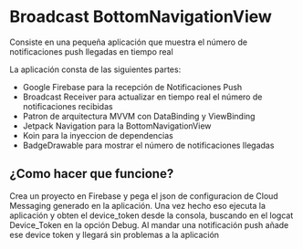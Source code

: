 # Broadcast BottomNavigationView

Consiste en una pequeña aplicación que muestra el número de notificaciones push llegadas en tiempo real

La aplicación consta de las siguientes partes:
- Google Firebase para la recepción de Notificaciones Push
- Broadcast Receiver para actualizar en tiempo real el número de notificaciones recibidas
- Patron de arquitectura MVVM con DataBinding y ViewBinding
- Jetpack Navigation para la BottomNavigationView
- Koin para la inyeccion de dependencias
- BadgeDrawable para mostrar el número de notificaciones llegadas


<h2>¿Como hacer que funcione?</h2>

Crea un proyecto en Firebase y pega el json de configuracion de Cloud Messaging generado en la aplicación. 
Una vez hecho eso ejecuta la aplicación y obten el device_token desde la consola, buscando en el logcat Device_Token en la opción Debug. 
Al mandar una notificación push añade ese device token y llegará sin problemas a la aplicación
